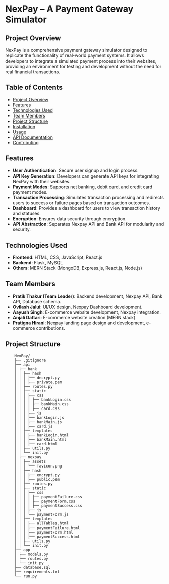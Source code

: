 # NexPay – A Payment Gateway Simulator

## Project Overview

NexPay is a comprehensive payment gateway simulator designed to replicate the functionality of real-world payment systems. It allows developers to integrate a simulated payment process into their websites, providing an environment for testing and development without the need for real financial transactions.

## Table of Contents

- [Project Overview](#project-overview)
- [Features](#features)
- [Technologies Used](#technologies-used)
- [Team Members](#team-members)
- [Project Structure](#project-structure)
- [Installation](#installation)
- [Usage](#usage)
- [API Documentation](#api-documentation)
- [Contributing](#contributing)

## Features

- **User Authentication**: Secure user signup and login process.
- **API Key Generation**: Developers can generate API keys for integrating NexPay with their websites.
- **Payment Modes**: Supports net banking, debit card, and credit card payment modes.
- **Transaction Processing**: Simulates transaction processing and redirects users to success or failure pages based on transaction outcomes.
- **Dashboard**: Provides a dashboard for users to view transaction history and statuses.
- **Encryption**: Ensures data security through encryption.
- **API Abstraction**: Separates Nexpay API and Bank API for modularity and security.

## Technologies Used

- **Frontend**: HTML, CSS, JavaScript, React.js
- **Backend**: Flask, MySQL
- **Others**: MERN Stack (MongoDB, Express.js, React.js, Node.js)

## Team Members

- **Pratik Thakur (Team Leader)**: Backend development, Nexpay API, Bank API, Database schema.
- **Ovilash Jalui**: UI/UX design, Nexpay Dashboard development.
- **Aayush Singh**: E-commerce website development, Nexpay integration.
- **Anjali Daftari**: E-commerce website creation (MERN stack).
- **Pratigna Hirani**: Nexpay landing page design and development, e-commerce contributions.

## Project Structure
        NexPay/
        ├── .gitignore
        ├── api
        │ ├── bank
        │ │ ├── hash
        │ │ │ ├── decrypt.py
        │ │ │ ├── private.pem
        │ │ ├── routes.py
        │ │ ├── static
        │ │ │ ├── css
        │ │ │ │ ├── bankLogin.css
        │ │ │ │ ├── bankMain.css
        │ │ │ │ ├── card.css
        │ │ │ ├── js
        │ │ │ ├── bankLogin.js
        │ │ │ ├── bankMain.js
        │ │ │ ├── card.js
        │ │ ├── templates
        │ │ │ ├── bankLogin.html
        │ │ │ ├── bankMain.html
        │ │ │ ├── card.html
        │ │ ├── utils.py
        │ │ └── init.py
        │ ├── nexpay
        │ │ ├── assets
        │ │ │ └── favicon.png
        │ │ ├── hash
        │ │ │ ├── encrypt.py
        │ │ │ ├── public.pem
        │ │ ├── routes.py
        │ │ ├── static
        │ │ │ ├── css
        │ │ │ │ ├── paymentFailure.css
        │ │ │ │ ├── paymentForm.css
        │ │ │ │ ├── paymentSuccess.css
        │ │ │ ├── js
        │ │ │ └── paymentForm.js
        │ │ ├── templates
        │ │ │ ├── allTables.html
        │ │ │ ├── paymentFailure.html
        │ │ │ ├── paymentForm.html
        │ │ │ ├── paymentSuccess.html
        │ │ ├── utils.py
        │ │ └── init.py
        ├── app
        │ ├── models.py
        │ ├── routes.py
        │ └── init.py
        ├── database.sql
        ├── requirements.txt
        └── run.py
